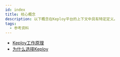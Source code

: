 ```yaml
---
id: index
title: 核心概念
description: 以下概念在Keploy平台的上下文中具有特定定义。
tags:
  - 参考资料
---
```


- [Keploy工作原理](/keploy-explained/how-keploy-works/)
- [为什么选择Keploy](/keploy-explained/why-keploy/)